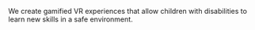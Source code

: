 We create gamified VR experiences that allow children with disabilities to learn new skills in a safe environment.
